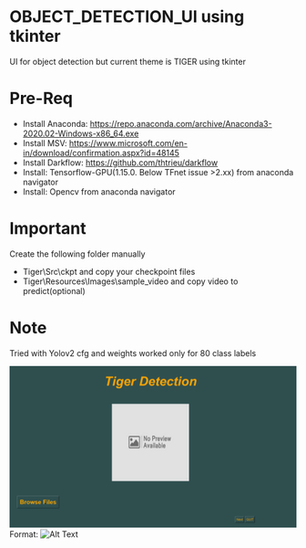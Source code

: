 # OBJECT_DETECTION_UI using tkinter 
UI for object detection but current theme is TIGER using tkinter 

# Pre-Req
* Install Anaconda: https://repo.anaconda.com/archive/Anaconda3-2020.02-Windows-x86_64.exe
* Install MSV: https://www.microsoft.com/en-in/download/confirmation.aspx?id=48145
* Install Darkflow: https://github.com/thtrieu/darkflow
* Install: Tensorflow-GPU(1.15.0. Below TFnet issue >2.xx) from anaconda navigator
* Install: Opencv from anaconda navigator

# Important
Create the following folder manually
* Tiger\Src\ckpt and copy your checkpoint files
* Tiger\Resources\Images\sample_video and copy video to predict(optional)

# Note
Tried with Yolov2 cfg and weights worked only for 80 class labels

![GitHub Logo](/Images/screenshot.png)
Format: ![Alt Text](https://github.com/MrJohney/OBJECT_DETECTION_UI/blob/master/Images/screenshot.png)


